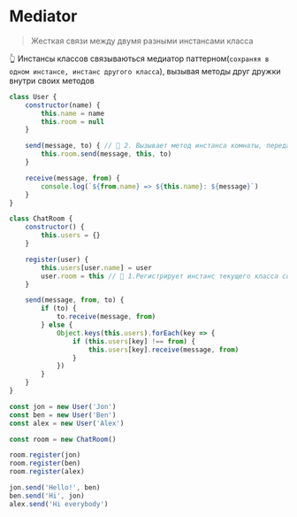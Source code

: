 # Mediator
> Жесткая связи между двумя разными инстансами класса

👆 Инстансы классов связываються медиатор паттерном(`сохраняя в одном инстансе, инстанс другого класса`), вызывая методы друг дружки внутри своих методов

```javascript
class User {
    constructor(name) {
        this.name = name
        this.room = null
    }

    send(message, to) { // 🎯 2. Вызывает метод инстанса комнаты, передавая в нее свои параметры, реализуя тесную связь данных двух классов и их методов
        this.room.send(message, this, to)
    }

    receive(message, from) {
        console.log(`${from.name} => ${this.name}: ${message}`)
    }
}

class ChatRoom {
    constructor() {
        this.users = {}
    }

    register(user) {
        this.users[user.name] = user
        user.room = this // 🎯 1.Регистрирует инстанс текущего класса со своими методами внутри user.room
    }

    send(message, from, to) {
        if (to) {
            to.receive(message, from)
        } else {
            Object.keys(this.users).forEach(key => {
                if (this.users[key] !== from) {
                    this.users[key].receive(message, from)
                }
            })
        }
    }
}

const jon = new User('Jon')
const ben = new User('Ben')
const alex = new User('Alex')

const room = new ChatRoom()

room.register(jon)
room.register(ben)
room.register(alex)

jon.send('Hello!', ben)
ben.send('Hi', jon)
alex.send('Hi everybody')
```